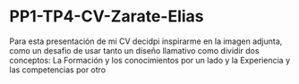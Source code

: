 # PP1-TP4-CV-Zarate-Elias

Para esta presentación de mi CV decidpi inspirarme en la imagen adjunta, como un desafio de usar tanto un diseño llamativo como dividir dos conceptos:
La Formación y los conocimientos por un lado y la Experiencia y las competencias por otro
